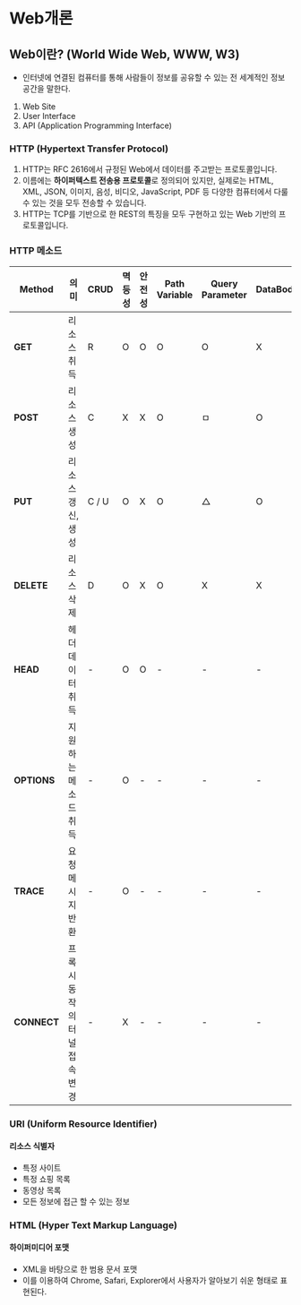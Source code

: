 # Web개론

## Web이란? (World Wide Web, WWW, W3)

- 인터넷에 연결된 컴퓨터를 통해 사람들이 정보를 공유할 수 있는 전 세계적인 정보 공간을 말한다.
1. Web Site
2. User Interface
3. API (Application Programming Interface)

### HTTP (Hypertext Transfer Protocol)
1. HTTP는 RFC 2616에서 규정된 Web에서 데이터를 주고받는 프로토콜입니다. 
2. 이름에는 **하이퍼텍스트 전송용 프로토콜**로 정의되어 있지만, 실제로는 HTML, XML, JSON, 이미지, 음성, 비디오, JavaScript, PDF 등 
   다양한 컴퓨터에서 다룰 수 있는 것을 모두 전송할 수 있습니다.
3. HTTP는 TCP를 기반으로 한 REST의 특징을 모두 구현하고 있는 Web 기반의 프로토콜입니다.

### HTTP 메소드

| Method  | 의미                | CRUD | 멱등성 | 안전성 | Path Variable | Query Parameter | DataBody |
|---------|---------------------|------|--------|--------|---------------|-----------------|----------|
| **GET**    | 리소스 취득          | R    | O      | O      | O             | O               | X        |
| **POST**   | 리소스 생성          | C    | X      | X      | O             | ㅁ               | O        |
| **PUT**    | 리소스 갱신, 생성    | C / U| O      | X      | O             | △               | O        |
| **DELETE** | 리소스 삭제          | D    | O      | X      | O             | X               | X        |
| **HEAD**   | 헤더 데이터 취득     | -    | O      | O      | -             | -               | -        |
| **OPTIONS**| 지원하는 메소드 취득 | -    | O      | -      | -             | -               | -        |
| **TRACE**  | 요청 메시지 반환     | -    | O      | -      | -             | -               | -        |
| **CONNECT**| 프록시 동작의 터널 접속 변경 | - | X      | -      | -             | -               | -        |

### URI (Uniform Resource Identifier)
#### 리소스 식별자
- 특정 사이트
- 특정 쇼핑 목록
- 동영상 목록
- 모든 정보에 접근 할 수 있는 정보

### HTML (Hyper Text Markup Language)
#### 하이퍼미디어 포맷
- XML을 바탕으로 한 범용 문서 포맷
- 이를 이용하여 Chrome, Safari, Explorer에서 사용자가 알아보기 쉬운 형태로 표현된다.

